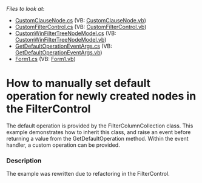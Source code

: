 <!-- default file list -->
*Files to look at*:

* [CustomClauseNode.cs](./CS/Q253493/FilterControl/CustomClauseNode.cs) (VB: [CustomClauseNode.vb](./VB/Q253493/FilterControl/CustomClauseNode.vb))
* [CustomFilterControl.cs](./CS/Q253493/FilterControl/CustomFilterControl.cs) (VB: [CustomFilterControl.vb](./VB/Q253493/FilterControl/CustomFilterControl.vb))
* [CustomWinFilterTreeNodeModel.cs](./CS/Q253493/FilterControl/CustomWinFilterTreeNodeModel.cs) (VB: [CustomWinFilterTreeNodeModel.vb](./VB/Q253493/FilterControl/CustomWinFilterTreeNodeModel.vb))
* [GetDefaultOperationEventArgs.cs](./CS/Q253493/FilterControl/GetDefaultOperationEventArgs.cs) (VB: [GetDefaultOperationEventArgs.vb](./VB/Q253493/FilterControl/GetDefaultOperationEventArgs.vb))
* [Form1.cs](./CS/Q253493/Form1.cs) (VB: [Form1.vb](./VB/Q253493/Form1.vb))
<!-- default file list end -->
# How to manually set default operation for newly created nodes in the FilterControl


<p>The default operation is provided by the FilterColumnCollection class. This example demonstrates how to inherit this class, and raise an event before returning a value from the GetDefaultOperation method. Within the event handler, a custom operation can be provided.</p>


<h3>Description</h3>

<p>The example was rewritten due to refactoring in the FilterControl.</p>

<br/>


